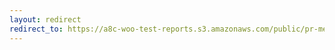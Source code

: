 ```yaml
---
layout: redirect
redirect_to: https://a8c-woo-test-reports.s3.amazonaws.com/public/pr-merge/40107/e2e/index.html
---
```

